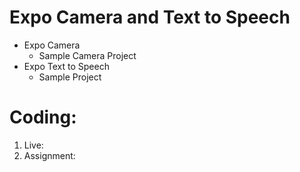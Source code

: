 # Expo Camera and Text to Speech

- Expo Camera
  - Sample Camera Project
- Expo Text to Speech
  - Sample Project

# Coding:

1. Live:
2. Assignment:
